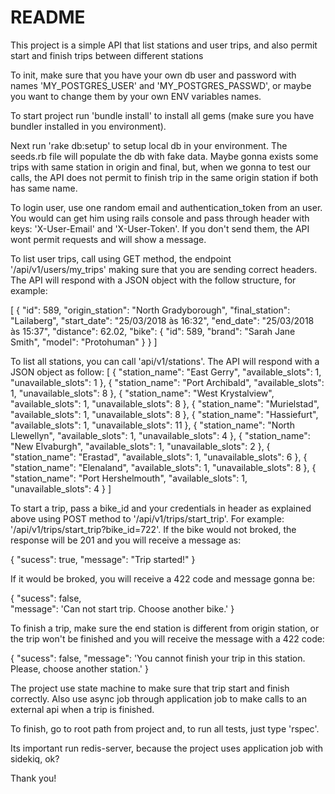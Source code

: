 # README

This project is a simple API that list stations and user trips, and also permit start and finish trips between different stations

To init, make sure that you have your own db user and password with names 'MY_POSTGRES_USER' and 'MY_POSTGRES_PASSWD', or maybe you want to change them by your own ENV variables names.

To start project run 'bundle install' to install all gems (make sure you have bundler installed in you environment).

Next run 'rake db:setup' to setup local db in your environment. The seeds.rb file will populate the db with fake data. Maybe gonna exists some trips with same station in origin and final, but, when we gonna to test our calls, the API does not permit to finish trip in the same origin station if both has same name.

To login user, use one random email and authentication_token from an user. You would can get him using rails console and pass through header with keys: 'X-User-Email' and 'X-User-Token'. If you don't send them, the API wont permit requests and will show a message.

To list user trips, call using GET method, the endpoint '/api/v1/users/my_trips' making sure that you are sending correct headers. The API will respond with a JSON object with the follow structure, for example:

[
    {
        "id": 589,
        "origin_station": "North Gradyborough",
        "final_station": "Lailaberg",
        "start_date": "25/03/2018 às 16:32",
        "end_date": "25/03/2018 às 15:37",
        "distance": 62.02,
        "bike": {
            "id": 589,
            "brand": "Sarah Jane Smith",
            "model": "Protohuman"
        }
    }
]

To list all stations, you can call 'api/v1/stations'. The API will respond with a JSON object as follow:
[
    {
        "station_name": "East Gerry",
        "available_slots": 1,
        "unavailable_slots": 1
    },
    {
        "station_name": "Port Archibald",
        "available_slots": 1,
        "unavailable_slots": 8
    },
    {
        "station_name": "West Krystalview",
        "available_slots": 1,
        "unavailable_slots": 8
    },
    {
        "station_name": "Murielstad",
        "available_slots": 1,
        "unavailable_slots": 8
    },
    {
        "station_name": "Hassiefurt",
        "available_slots": 1,
        "unavailable_slots": 11
    },
    {
        "station_name": "North Llewellyn",
        "available_slots": 1,
        "unavailable_slots": 4
    },
    {
        "station_name": "New Elvaburgh",
        "available_slots": 1,
        "unavailable_slots": 2
    },
    {
        "station_name": "Erastad",
        "available_slots": 1,
        "unavailable_slots": 6
    },
    {
        "station_name": "Elenaland",
        "available_slots": 1,
        "unavailable_slots": 8
    },
    {
        "station_name": "Port Hershelmouth",
        "available_slots": 1,
        "unavailable_slots": 4
    }
]

To start a trip, pass a bike_id and your credentials in header as explained above using POST method to '/api/v1/trips/start_trip'. For example: '/api/v1/trips/start_trip?bike_id=722'. If the bike would not broked, the response will be 201 and you will receive a message as:

{
    "sucess": true,
    "message": "Trip started!"
}

If it would be broked, you will receive a 422 code and message gonna be:

{
    "sucess": false,   
    "message": 'Can not start trip. Choose another bike.'
}

To finish a trip, make sure the end station is different from origin station, or the trip won't be finished and you will receive the message with a 422 code:

{
    "sucess": false,
    "message": 'You cannot finish your trip in this station. Please, choose another station.'
}

The project use state machine to make sure that trip start and finish correctly. Also use async job through application job to make calls to an external api when a trip is finished.

To finish, go to root path from project and, to run all tests, just type 'rspec'.

Its important run redis-server, because the project uses application job with sidekiq, ok?

Thank you!